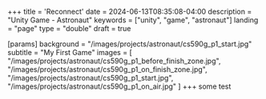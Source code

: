+++
title = 'Reconnect'
date = 2024-06-13T08:35:08-04:00
description = "Unity Game - Astronaut"
keywords = ["unity", "game", "astronaut"]
landing = "page"
type = "double"
draft = true

[params]
background = "/images/projects/astronaut/cs590g_p1_start.jpg"
subtitle = "My First Game"
images = [
  "/images/projects/astronaut/cs590g_p1_before_finish_zone.jpg",
  "/images/projects/astronaut/cs590g_p1_on_finish_zone.jpg",
  "/images/projects/astronaut/cs590g_p1_start.jpg",
  "/images/projects/astronaut/cs590g_p1_on_air.jpg"
]
+++
some test
